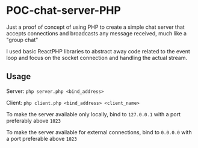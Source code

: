# POC-chat-server-PHP

Just a proof of concept of using PHP to create a simple chat server that accepts connections and broadcasts any message received, much like a "group chat"

I used basic ReactPHP libraries to abstract away code related to the event loop and focus on the socket connection and handling the actual stream.

## Usage

Server: `php server.php <bind_address>`

Client: `php client.php <bind_address> <client_name>`

To make the server available only locally, bind to `127.0.0.1` with a port preferably above `1023`

To make the server available for external connections, bind to `0.0.0.0` with a port preferable above `1023`
